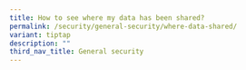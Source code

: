 ```yaml
---
title: How to see where my data has been shared?
permalink: /security/general-security/where-data-shared/
variant: tiptap
description: ""
third_nav_title: General security
---
```


